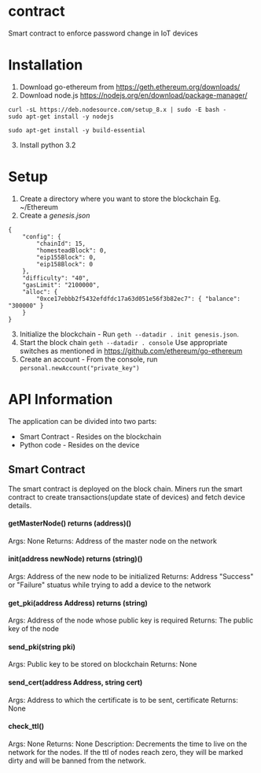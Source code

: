 # contract

Smart contract to enforce password change in IoT devices

# Installation
1. Download go-ethereum from https://geth.ethereum.org/downloads/
2. Download node.js https://nodejs.org/en/download/package-manager/
```linux
curl -sL https://deb.nodesource.com/setup_8.x | sudo -E bash -
sudo apt-get install -y nodejs
```
```
sudo apt-get install -y build-essential
```
3. Install python 3.2

# Setup
1. Create a directory where you want to store the blockchain Eg. ~/Ethereum
2. Create a *genesis.json*
```
{
    "config": {
        "chainId": 15,
        "homesteadBlock": 0,
        "eip155Block": 0,
        "eip158Block": 0
    },
    "difficulty": "40",
    "gasLimit": "2100000",
    "alloc": {
        "0xce17ebbb2f5432efdfdc17a63d051e56f3b82ec7": { "balance": "300000" }
    }
}
```
3. Initialize the blockchain - Run ```geth --datadir . init genesis.json```.
4. Start the block chain ```geth --datadir . console```
Use appropriate switches as mentioned in https://github.com/ethereum/go-ethereum
5. Create an account - From the console, run ```personal.newAccount("private_key")```

# API Information
The application can be divided into two parts:
* Smart Contract - Resides on the blockchain
* Python code - Resides on the device

## Smart Contract
The smart contract is deployed on the block chain. Miners run the smart contract to create transactions(update state of devices) and fetch device details.

#### getMasterNode() returns (address)()
Args: None
Returns: Address of the master node on the network

#### init(address newNode) returns (string)()
Args: Address of the new node to be initialized
Returns: Address "Success" or "Failure" stuatus while trying to add a device to the network

#### get_pki(address Address) returns (string)
Args: Address of the node whose public key is required
Returns: The public key of the node

#### send_pki(string pki)
Args: Public key to be stored on blockchain
Returns: None

#### send_cert(address Address, string cert)
Args: Address to which the certificate is to be sent, certificate
Returns: None

#### check_ttl()
Args: None
Returns: None
Description: Decrements the time to live on the network for the nodes. If the ttl of nodes reach zero, they will be marked dirty and will be banned from the network.
